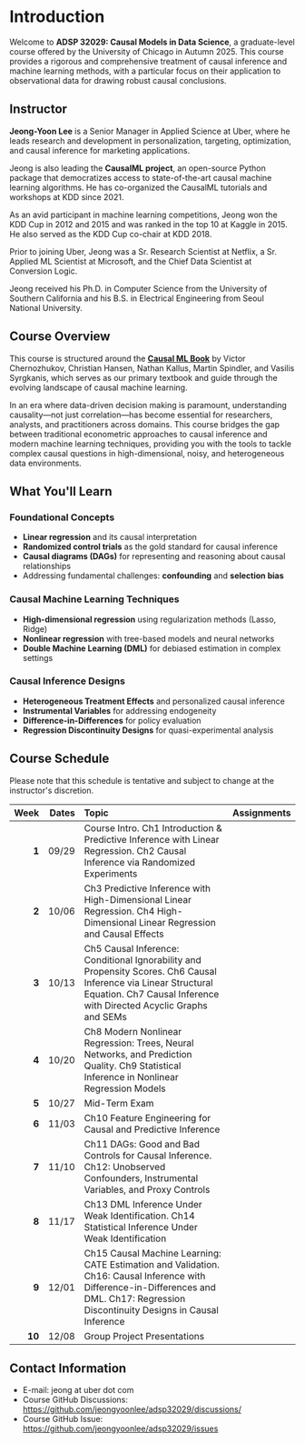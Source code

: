 # Introduction

Welcome to **ADSP 32029: Causal Models in Data Science**, a graduate-level course offered by the University of Chicago in Autumn 2025. This course provides a rigorous and comprehensive treatment of causal inference and machine learning methods, with a particular focus on their application to observational data for drawing robust causal conclusions.

## Instructor

**Jeong-Yoon Lee** is a Senior Manager in Applied Science at Uber, where he leads research and development in personalization, targeting, optimization, and causal inference for marketing applications.

Jeong is also leading the **CausalML project**, an open-source Python package that democratizes access to state-of-the-art causal machine learning algorithms. He has co-organized the CausalML tutorials and workshops at KDD since 2021.

As an avid participant in machine learning competitions, Jeong won the KDD Cup in 2012 and 2015 and was ranked in the top 10 at Kaggle in 2015. He also served as the KDD Cup co-chair at KDD 2018.

Prior to joining Uber, Jeong was a Sr. Research Scientist at Netflix, a Sr. Applied ML Scientist at Microsoft, and the Chief Data Scientist at Conversion Logic. 

Jeong received his Ph.D. in Computer Science from the University of Southern California and his B.S. in Electrical Engineering from Seoul National University.

## Course Overview

This course is structured around the [**Causal ML Book**](https://causalml-book.org/labs.html) by Victor Chernozhukov, Christian Hansen, Nathan Kallus, Martin Spindler, and Vasilis Syrgkanis, which serves as our primary textbook and guide through the evolving landscape of causal machine learning.

In an era where data-driven decision making is paramount, understanding causality—not just correlation—has become essential for researchers, analysts, and practitioners across domains. This course bridges the gap between traditional econometric approaches to causal inference and modern machine learning techniques, providing you with the tools to tackle complex causal questions in high-dimensional, noisy, and heterogeneous data environments.

## What You'll Learn

### Foundational Concepts
- **Linear regression** and its causal interpretation
- **Randomized control trials** as the gold standard for causal inference
- **Causal diagrams (DAGs)** for representing and reasoning about causal relationships
- Addressing fundamental challenges: **confounding** and **selection bias**

### Causal Machine Learning Techniques
- **High-dimensional regression** using regularization methods (Lasso, Ridge)
- **Nonlinear regression** with tree-based models and neural networks
- **Double Machine Learning (DML)** for debiased estimation in complex settings

### Causal Inference Designs
- **Heterogeneous Treatment Effects** and personalized causal inference
- **Instrumental Variables** for addressing endogeneity
- **Difference-in-Differences** for policy evaluation
- **Regression Discontinuity Designs** for quasi-experimental analysis


## Course Schedule
Please note that this schedule is tentative and subject to change at the instructor's discretion.

| Week | Dates | Topic | Assignments |
| ---: | ---: | :--- | :--- |
| **1** | 09/29 | Course Intro. Ch1 Introduction & Predictive Inference with Linear Regression. Ch2 Causal Inference via Randomized Experiments | |
| **2** | 10/06 | Ch3 Predictive Inference with High-Dimensional Linear Regression. Ch4 High-Dimensional Linear Regression and Causal Effects | |
| **3** | 10/13 | Ch5 Causal Inference: Conditional Ignorability and Propensity Scores. Ch6 Causal Inference via Linear Structural Equation. Ch7 Causal Inference with Directed Acyclic Graphs and SEMs | |
| **4** | 10/20 | Ch8 Modern Nonlinear Regression: Trees, Neural Networks, and Prediction Quality. Ch9 Statistical Inference in Nonlinear Regression Models | |
| **5** | 10/27 | Mid-Term Exam | |
| **6** | 11/03 | Ch10 Feature Engineering for Causal and Predictive Inference | |
| **7** | 11/10 | Ch11 DAGs: Good and Bad Controls for Causal Inference. Ch12: Unobserved Confounders, Instrumental Variables, and Proxy Controls | |
| **8** | 11/17 | Ch13 DML Inference Under Weak Identification. Ch14 Statistical Inference Under Weak Identification | |
| **9** | 12/01 | Ch15 Causal Machine Learning: CATE Estimation and Validation. Ch16: Causal Inference with Difference-in-Differences and DML. Ch17: Regression Discontinuity Designs in Causal Inference | |
| **10** | 12/08 | Group Project Presentations | |


## Contact Information

* E-mail: jeong at uber dot com
* Course GitHub Discussions: https://github.com/jeongyoonlee/adsp32029/discussions/
* Course GitHub Issue: https://github.com/jeongyoonlee/adsp32029/issues
